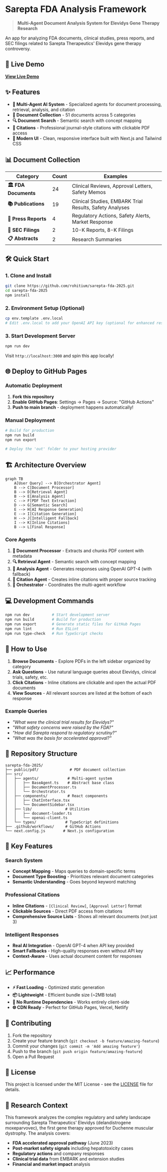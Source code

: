 # Sarepta FDA Analysis Framework

> **Multi-Agent Document Analysis System for Elevidys Gene Therapy Research**

An app for analyzing FDA documents, clinical studies, press reports, and SEC filings related to Sarepta Therapeutics' Elevidys gene therapy controversy.

## 🚀 Live Demo

**[View Live Demo](https://rohitium.github.io/sarepta-fda-2025/)** 

## ✨ Features

- **🤖 Multi-Agent AI System** - Specialized agents for document processing, retrieval, analysis, and citation
- **📄 Document Collection** - 51 documents across 5 categories
- **🔍 Document Search** - Semantic search with concept mapping
- **📎 Citations** - Professional journal-style citations with clickable PDF access
- **📱 Modern UI** - Clean, responsive interface built with Next.js and Tailwind CSS

## 📊 Document Collection

| Category | Count | Examples |
|----------|-------|----------|
| **🏛️ FDA Documents** | 24 | Clinical Reviews, Approval Letters, Safety Memos |
| **📚 Publications** | 19 | Clinical Studies, EMBARK Trial Results, Safety Analyses |
| **📰 Press Reports** | 4 | Regulatory Actions, Safety Alerts, Market Response |
| **💼 SEC Filings** | 2 | 10-K Reports, 8-K Filings |
| **📋 Abstracts** | 2 | Research Summaries |

## 🛠️ Quick Start

### 1. Clone and Install
```bash
git clone https://github.com/rohitium/sarepta-fda-2025.git
cd sarepta-fda-2025
npm install
```

### 2. Environment Setup (Optional)
```bash
cp env.template .env.local
# Edit .env.local to add your OpenAI API key (optional for enhanced responses)
```

### 3. Start Development Server
```bash
npm run dev
```

Visit `http://localhost:3000` and spin this app locally!

## 🌐 Deploy to GitHub Pages

### Automatic Deployment
1. **Fork this repository**
2. **Enable GitHub Pages**: Settings → Pages → Source: "GitHub Actions"
3. **Push to main branch** - deployment happens automatically!

### Manual Deployment
```bash
# Build for production
npm run build
npm run export

# Deploy the 'out' folder to your hosting provider
```

## 🏗️ Architecture Overview

```mermaid
graph TB
    A[User Query] --> B[Orchestrator Agent]
    B --> C[Document Processor]
    B --> D[Retrieval Agent]
    B --> E[Analysis Agent]
    C --> F[PDF Text Extraction]
    D --> G[Semantic Search]
    E --> H[AI Response Generation]
    E --> I[Citation Generation]
    H --> J[Intelligent Fallback]
    I --> K[Inline Citations]
    B --> L[Final Response]
```

### Core Agents

1. **📄 Document Processor** - Extracts and chunks PDF content with metadata
2. **🔍 Retrieval Agent** - Semantic search with concept mapping
3. **🧠 Analysis Agent** - Generates responses using OpenAI GPT-4 (with fallback)
4. **📎 Citation Agent** - Creates inline citations with proper source tracking
5. **🎯 Orchestrator** - Coordinates the multi-agent workflow

## 💻 Development Commands

```bash
npm run dev          # Start development server
npm run build        # Build for production
npm run export       # Generate static files for GitHub Pages
npm run lint         # Run ESLint
npm run type-check   # Run TypeScript checks
```

## 🎯 How to Use

1. **Browse Documents** - Explore PDFs in the left sidebar organized by category
2. **Ask Questions** - Use natural language queries about Elevidys, clinical trials, safety, etc.
3. **Click Citations** - Inline citations are clickable and open the actual PDF documents
4. **View Sources** - All relevant sources are listed at the bottom of each response

### Example Queries

- *"What were the clinical trial results for Elevidys?"*
- *"What safety concerns were raised by the FDA?"*
- *"How did Sarepta respond to regulatory scrutiny?"*
- *"What was the basis for accelerated approval?"*

## 🔧 Repository Structure

```
sarepta-fda-2025/
├── public/pdf/              # PDF document collection
├── src/
│   ├── agents/             # Multi-agent system
│   │   ├── BaseAgent.ts    # Abstract base class
│   │   ├── DocumentProcessor.ts
│   │   └── Orchestrator.ts
│   ├── components/         # React components
│   │   ├── ChatInterface.tsx
│   │   └── DocumentSidebar.tsx
│   ├── lib/               # Utilities
│   │   ├── document-loader.ts
│   │   └── openai-client.ts
│   └── types/             # TypeScript definitions
├── .github/workflows/     # GitHub Actions
└── next.config.js        # Next.js configuration
```

## 🎨 Key Features

### Search System
- **Concept Mapping** - Maps queries to domain-specific terms
- **Document Type Boosting** - Prioritizes relevant document categories
- **Semantic Understanding** - Goes beyond keyword matching

### Professional Citations
- **Inline Citations** - `[Clinical Review]`, `[Approval Letter]` format
- **Clickable Sources** - Direct PDF access from citations
- **Comprehensive Source Lists** - Shows all relevant documents (not just 3)

### Intelligent Responses
- **Real AI Integration** - OpenAI GPT-4 when API key provided
- **Smart Fallbacks** - High-quality responses even without API key
- **Context-Aware** - Uses actual document content for responses

## 📈 Performance

- **⚡ Fast Loading** - Optimized static generation
- **📦 Lightweight** - Efficient bundle size (~2MB total)
- **🔄 No Runtime Dependencies** - Works entirely client-side
- **🌐 CDN Ready** - Perfect for GitHub Pages, Vercel, Netlify

## 🤝 Contributing

1. Fork the repository
2. Create your feature branch (`git checkout -b feature/amazing-feature`)
3. Commit your changes (`git commit -m 'Add amazing feature'`)
4. Push to the branch (`git push origin feature/amazing-feature`)
5. Open a Pull Request

## 📄 License

This project is licensed under the MIT License - see the [LICENSE](LICENSE) file for details.

## 🔬 Research Context

This framework analyzes the complex regulatory and safety landscape surrounding Sarepta Therapeutics' Elevidys (delandistrogene moxeparvovec), the first gene therapy approved for Duchenne muscular dystrophy. The analysis covers:

- **FDA accelerated approval pathway** (June 2023)
- **Post-market safety signals** including hepatotoxicity cases
- **Regulatory actions** and company responses
- **Clinical trial data** from EMBARK and extension studies
- **Financial and market impact** analysis